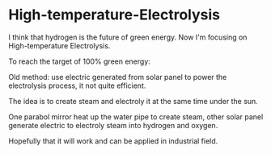 # High-temperature-Electrolysis

I think that hydrogen is the future of green energy. Now I'm focusing on High-temperature Electrolysis. 

To reach the target of 100% green energy:

Old method: use electric generated from solar panel to power the electrolysis process, it not quite efficient.

The idea is to create steam and electroly it at the same time under the sun.

One parabol mirror heat up the water pipe to create steam, other solar panel generate electric to electroly steam into hydrogen and oxygen.

Hopefully that it will work and can be applied in industrial field.

